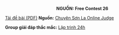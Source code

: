 **<center>NGUỒN: Free Contest 26</center>**

[Tải đề bài (PDF)](/statements/2170/sortsub.pdf)
**Nguồn:** [Chuyên Sơn La Online Judge](http://csloj.ddns.net/)

**Group giải đáp thắc mắc:** [Lập trình 24h](https://www.facebook.com/groups/1386904321519984)